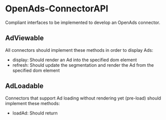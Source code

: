 # OpenAds-ConnectorAPI

Compliant interfaces to be implemented to develop an OpenAds connector.

## AdViewable

All connectors should implement these methods in order to display Ads:

* display: Should render an Ad into the specified dom element
* refresh: Should update the segmentation and render the Ad from the specified dom element 

## AdLoadable

Connectors that support Ad loading without rendering yet (pre-load) should implement these methods:

* loadAd: Should return 